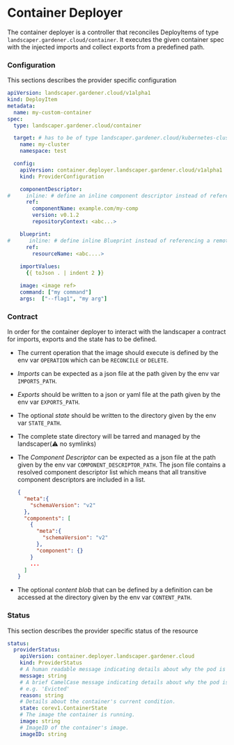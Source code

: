 # Container Deployer

The container deployer is a controller that reconciles DeployItems of type `landscaper.gardener.cloud/container`. It executes the given container spec with the injected imports and collect exports from a predefined path.

### Configuration

This sections describes the provider specific configuration

```yaml
apiVersion: landscaper.gardener.cloud/v1alpha1
kind: DeployItem
metadata:
  name: my-custom-container
spec:
  type: landscaper.gardener.cloud/container

  target: # has to be of type landscaper.gardener.cloud/kubernetes-cluster
    name: my-cluster
    namespace: test

  config:
    apiVersion: container.deployer.landscaper.gardener.cloud/v1alpha1
    kind: ProviderConfiguration

    componentDescriptor:
#     inline: # define an inline component descriptor instead of referencing a remote
      ref:
        componentName: example.com/my-comp
        version: v0.1.2
        repositoryContext: <abc...>

    blueprint: 
#      inline: # define inline Blueprint instead of referencing a remote
      ref: 
        resourceName: <abc....>
    
    importValues: 
      {{ toJson . | indent 2 }}

    image: <image ref>
    command: ["my command"]
    args:  ["--flag1", "my arg"]
```

### Contract

In order for the container deployer to interact with the landscaper a contract for imports, exports and the state has to be defined.

- The current operation that the image should execute is defined by the env var `OPERATION` which can be `RECONCILE` or `DELETE`.
- *Imports* can be expected as a json file at the path given by the env var `IMPORTS_PATH`.
- *Exports* should be written to a json or yaml file at the path given by the env var `EXPORTS_PATH`.
- The optional *state* should be written to the directory given by the env var `STATE_PATH`.
- The complete state directory will be tarred and managed by the landscaper(:warning: no symlinks)
- The *Component Descriptor* can be expected as a json file at the path given by the env var `COMPONENT_DESCRIPTOR_PATH`. The json file contains a resolved component descriptor list which means that all transitive component descriptors are included in a list.

  ```json
  {
    "meta":{
      "schemaVersion": "v2"
    },
    "components": [
      {
        "meta":{
          "schemaVersion": "v2"
        },
        "component": {}
      }
      ...
    ]
  }
  ```

- The optional *content blob* that can be defined by a definition can be accessed at the directory given by the env var `CONTENT_PATH`.

### Status

This section describes the provider specific status of the resource

```yaml
status:
  providerStatus:
    apiVersion: container.deployer.landscaper.gardener.cloud
    kind: ProviderStatus
    # A human readable message indicating details about why the pod is in this condition.
    message: string
    # A brief CamelCase message indicating details about why the pod is in this state.
    # e.g. 'Evicted'
    reason: string
    # Details about the container's current condition.
    state: corev1.ContainerState
    # The image the container is running.
    image: string
    # ImageID of the container's image.
    imageID: string
```
